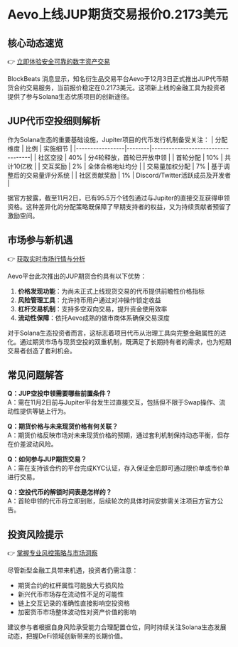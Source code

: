 # Aevo上线JUP期货交易报价0.2173美元

## 核心动态速览
👉 [立即体验安全可靠的数字资产交易](https://bit.ly/okx_welcome)

BlockBeats 消息显示，知名衍生品交易平台Aevo于12月3日正式推出JUP代币期货合约交易服务，当前报价稳定在0.2173美元。这项新上线的金融工具为投资者提供了参与Solana生态优质项目的创新途径。

## JUP代币空投细则解析

作为Solana生态的重要基础设施，Jupiter项目的代币发行机制备受关注：
| 分配维度        | 比例   | 实施细节                          |
|-----------------|--------|-----------------------------------|
| 社区空投        | 40%    | 分4轮释放，首轮已开放申领         |
| 首轮分配        | 10%    | 共计10亿枚                        |
| 交互奖励        | 2%     | 全体合格地址均分                 |
| 交易量加权分配  | 7%     | 基于调整后的交易量评分系统        |
| 社区贡献奖励    | 1%     | Discord/Twitter活跃成员及开发者 |

据官方披露，截至11月2日，已有95.5万个钱包通过与Jupiter的直接交互获得申领资格。这种差异化的分配策略既保障了早期支持者的权益，又为持续贡献者预留了激励空间。

## 市场参与新机遇
👉 [获取实时市场行情与分析](https://bit.ly/okx_welcome)

Aevo平台此次推出的JUP期货合约具有以下优势：
1. **价格发现功能**：为尚未正式上线现货交易的代币提供前瞻性价格指标
2. **风险管理工具**：允许持币用户通过对冲操作锁定收益
3. **杠杆交易机制**：支持多空双向交易，提升资金使用效率
4. **流动性保障**：依托Aevo成熟的做市商体系确保交易深度

对于Solana生态投资者而言，这标志着项目代币从治理工具向完整金融属性的进化。通过期货市场与现货空投的双重机制，既满足了长期持有者的需求，也为短期交易者创造了套利机会。

## 常见问题解答
**Q：JUP空投申领需要哪些前置条件？**  
A：需在11月2日前与Jupiter平台发生过直接交互，包括但不限于Swap操作、流动性提供等链上行为。

**Q：期货价格与未来现货价格有何关联？**  
A：期货价格反映市场对未来现货价格的预期，通过套利机制保持动态平衡，但存在价差波动风险。

**Q：如何参与JUP期货交易？**  
A：需在支持该合约的平台完成KYC认证，存入保证金后即可通过限价单或市价单进行交易。

**Q：空投代币的解锁时间表是怎样的？**  
A：首轮申领的代币将立即到账，后续轮次的具体时间安排需关注项目方官方公告。

## 投资风险提示
👉 [掌握专业风控策略与市场洞察](https://bit.ly/okx_welcome)

尽管新型金融工具带来机遇，投资者仍需注意：
- 期货合约的杠杆属性可能放大亏损风险
- 新兴代币市场存在流动性不足的可能性
- 链上交互记录的准确性直接影响空投资格
- 加密货币市场整体波动性对资产价值的影响

建议参与者根据自身风险承受能力合理配置仓位，同时持续关注Solana生态发展动态，把握DeFi领域创新带来的长期价值。